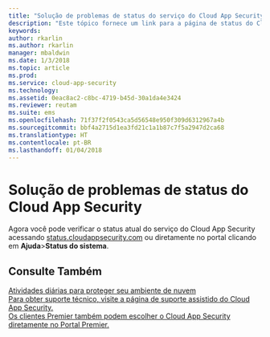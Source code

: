 ```yaml
---
title: "Solução de problemas de status do serviço do Cloud App Security | Microsoft Docs"
description: "Este tópico fornece um link para a página de status do Cloud App Security"
keywords: 
author: rkarlin
ms.author: rkarlin
manager: mbaldwin
ms.date: 1/3/2018
ms.topic: article
ms.prod: 
ms.service: cloud-app-security
ms.technology: 
ms.assetid: 0eac8ac2-c8bc-4719-b45d-30a1da4e3424
ms.reviewer: reutam
ms.suite: ems
ms.openlocfilehash: 71f37f2f0543ca5d56548e950f309d6312967a4b
ms.sourcegitcommit: bbf4a2715d1ea3fd21c1a1b87c7f5a2947d2ca68
ms.translationtype: HT
ms.contentlocale: pt-BR
ms.lasthandoff: 01/04/2018
---
```

# <a name="troubleshooting-cloud-app-security-status"></a>Solução de problemas de status do Cloud App Security

Agora você pode verificar o status atual do serviço do Cloud App Security acessando [status.cloudappsecurity.com](http://www.status.cloudappsecurity.com) ou diretamente no portal clicando em **Ajuda**>**Status do sistema**. 

## <a name="see-also"></a>Consulte Também  
[Atividades diárias para proteger seu ambiente de nuvem](daily-activities-to-protect-your-cloud-environment.md)   
[Para obter suporte técnico, visite a página de suporte assistido do Cloud App Security.](http://support.microsoft.com/oas/default.aspx?prid=16031)   
[Os clientes Premier também podem escolher o Cloud App Security diretamente no Portal Premier.](https://premier.microsoft.com/)  
  
  